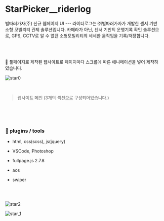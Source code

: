 # StarPicker__riderlog
별따러가자(주) 신규 웹페이지 UI --- 라이더로그는 ㈜별따러가자가 개발한 센서 기반 소형 모빌리티 관제 솔루션입니다. 카메라가 아닌, 센서 기반의 운행기록 확인 솔루션으로, GPS, CCTV로 알 수 없던 소형모빌리티의 세세한 움직임을 기록/저장합니다.


<br /><br /><br />
🥕  풀페이지로 제작된 웹사이트로 페이지마다 스크롤에 따른 애니메이션을 넣어 제작하였습니다. 

 
 ![star0](https://user-images.githubusercontent.com/54253060/159278979-1b50da95-337f-4bb6-abbf-2f66b71bc3f5.png)


<br />

> 웹사이트 메인 (3개의 섹션으로 구성되어있습니다.) 
 
 
 <br /><br /><br />

<h3>🥕 plugins / tools </h3>



- html, css(scss), js(jquery) 


- VSCode, Photoshop 



- fullpage.js 2.7.8 



- aos 



- swiper 




<br /><br />


![star2](https://user-images.githubusercontent.com/54253060/159279036-e682c91c-b957-4093-90ab-661104490446.png)

![star_1](https://user-images.githubusercontent.com/54253060/159279041-d038ed08-8aa6-4d2b-9a83-f1ca8c636c7e.png)
